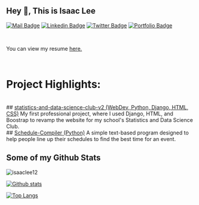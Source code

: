 ## Hey 👋, This is Isaac Lee
[![Mail Badge](https://img.shields.io/badge/-isaac.wonha.lee@outlook.com-c14438?style=flat&logo=Gmail&logoColor=white&link=mailto:isaac.wonha.lee@outlook.com)](mailto:isaac.wonha.lee@outlook.com) [![Linkedin Badge](https://img.shields.io/badge/-LinkedIn-blue)](https://www.linkedin.com/in/isaac-lee-621873133/) [![Twitter Badge](https://img.shields.io/badge/-isaacwonhalee-00acee?style=flat&logo=twitter&logoColor=white&link=https://twitter.com/isaacwonhalee/)](https://www.twitter.com/isaacwonhalee/) [![Portfolio Badge](https://img.shields.io/badge/portfolio-web-blue?style=flat&link=isaaclee.org/)](isaaclee.org/) 

<br>
<p align='left'> You can view my resume <a href="https://isaaclee.org/RESUME" target="_blank"><u>here</u>.</a></p>
<br>

# Project Highlights:

<br>
## <a href="https://github.com/isaaclee12/statistics-and-data-science-club-v2" target="_blank">statistics-and-data-science-club-v2 (WebDev, Python, Django, HTML, CSS)</a>
My first professional project, where I used Django, HTML, and Boostrap to revamp the website for my school's Statistics and Data Science Club.

<br>
## <a href="https://github.com/isaaclee12/Schedule-Compiler" target="_blank">Schedule-Compiler (Python)</a>
A simple text-based program designed to help people line up their schedules to find the best time for an event.

<br>

## Some of my Github Stats
<p align=left> <img src=https://komarev.com/ghpvc/?username=isaaclee12 alt=isaaclee12 /> </p>

[![Github stats](https://github-readme-stats.vercel.app/api?username=isaaclee12&show_icons=true&include_all_commits=true)](https://github.com/isaaclee12/github-readme-stats)

[![Top Langs](https://github-readme-stats.vercel.app/api/top-langs/?username=isaaclee12&layout=compact)](https://github.com/isaaclee12/github-readme-stats)
